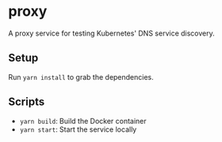 # proxy

A proxy service for testing Kubernetes' DNS service discovery.

## Setup

Run `yarn install` to grab the dependencies.

## Scripts

* `yarn build`: Build the Docker container
* `yarn start`: Start the service locally
